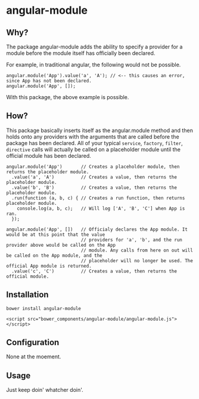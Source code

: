 angular-module
==============

## Why?

The package angular-module adds the ability to specify a provider for a module before the module itself has officially been declared.

For example, in traditional angular, the following would not be possible.

```
angular.module('App').value('a', 'A'); // <-- this causes an error, since App has not been declared.
angular.module('App', []);
```

With this package, the above example is possible.

## How?

This package basically inserts itself as the angular.module method and then holds onto any providers with the arguments that are called before the package has been declared. All of your typical `service`, `factory`, `filter`, `directive` calls will actually be called on a placeholder module until the official module has been declared.

```
angular.module('App')       // Creates a placeholder module, then returns the placeholder module.
  .value('a', 'A')          // Creates a value, then returns the placeholder module.
  .value('b', 'B')          // Creates a value, then returns the placeholder module.
  .run(function (a, b, c) { // Creates a run function, then returns placeholder module.
    console.log(a, b, c);   // Will log ['A', 'B', 'C'] when App is ran.
  });
  
angular.module('App', [])   // Officialy declares the App module. It would be at this point that the value
                            // providers for 'a', 'b', and the run provider above would be called on the App
                            // module. Any calls from here on out will be called on the App module, and the
                            // placeholder will no longer be used. The official App module is returned.
  .value('c', 'C')          // Creates a value, then returns the official module.
```

## Installation

```
bower install angular-module

<script src="bower_components/angular-module/angular-module.js"></script>
```

## Configuration

None at the moement.

## Usage

Just keep doin' whatcher doin'.
